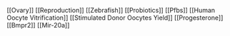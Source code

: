[[Ovary]]
[[Reproduction]]
[[Zebrafish]]
[[Probiotics]]
[[Pfbs]]
[[Human Oocyte Vitrification]]
[[Stimulated Donor Oocytes Yield]]
[[Progesterone]]
[[Bmpr2]]
[[Mir-20a]]
